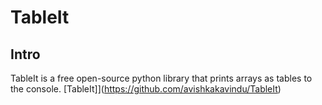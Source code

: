 # TableIt
## Intro
TableIt is a free open-source python library that prints arrays as tables to the console.
 [TableIt]](https://github.com/avishkakavindu/TableIt) 